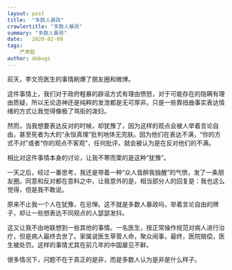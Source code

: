 ```yaml
---
layout: post
title:  "多数人暴政"
crawlertitle: "多数人暴政"
summary: "多数人暴政"
date:   2020-02-09
tags: 
    严肃脸
author: debugi
---
```


前天，李文亮医生的事情刷爆了朋友圈和微博。  

这件事情上，我们对于政府粗暴的辟谣方式有理由愤怒，对于可能存在的隐瞒有理由质疑，所以无论造神还是纯粹的发泄都是无可厚非。只是一些靠扭曲事实表达情绪的方式让我觉得像极了骂街的泼妇。   

然而，当我想要表达反对的时候，却犹豫了，因为这样的观点会被人举着言论自由，甚至死者为大的“永恒真理”批判地体无完肤。因为他们在表达不满，“你的方式不对”或者“你的观点不客观”，任何批评，就会被认为是在反对他们的不满。      

相比对这件事情本身的讨论，让我不寒而栗的是这种“犹豫”。  

一天之后，经过一番思考，我还是带着一种“众人皆醉我独醒”的气愤，发了一条朋友圈。同意和反对都在意料之中，让我意外的是，相当部分人的回复是：我也这么觉得，但是我不敢说。  

原来不止我一个人在犹豫，在忌惮。这不就是多数人暴政吗，举着言论自由的牌子，却让一些想表达不同观点的人瑟瑟发抖。  

这又让我不由地联想到一些其他的事情。一名医生，按正常操作规范对病人进行治疗，但是病人最终去世了。家属说医生草菅人命，聚众闹事，最终，医院赔偿，医生被处罚。这样的事情尤其在前几年的中国屡见不鲜。  

很多情况下，问题不在于真正的是非，而是多数人认为是非是什么样子。













